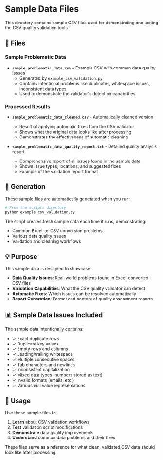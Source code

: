 # Sample Data Files

This directory contains sample CSV files used for demonstrating and testing the CSV quality validation tools.

## 📁 Files

### Sample Problematic Data

- **`sample_problematic_data.csv`** - Example CSV with common data quality issues
  - Generated by `example_csv_validation.py`
  - Contains intentional problems like duplicates, whitespace issues, inconsistent data types
  - Used to demonstrate the validator's detection capabilities

### Processed Results

- **`sample_problematic_data_cleaned.csv`** - Automatically cleaned version
  - Result of applying automatic fixes from the CSV validator
  - Shows what the original data looks like after processing
  - Demonstrates the effectiveness of automatic cleaning

- **`sample_problematic_data_quality_report.txt`** - Detailed quality analysis report
  - Comprehensive report of all issues found in the sample data
  - Shows issue types, locations, and suggested fixes
  - Example of the validation report format

## 🔧 Generation

These sample files are automatically generated when you run:

```bash
# From the scripts directory
python example_csv_validation.py
```

The script creates fresh sample data each time it runs, demonstrating:

- Common Excel-to-CSV conversion problems
- Various data quality issues
- Validation and cleaning workflows

## 💡 Purpose

This sample data is designed to showcase:

- **Data Quality Issues**: Real-world problems found in Excel-converted CSV files
- **Validation Capabilities**: What the CSV quality validator can detect
- **Automatic Fixes**: Which issues can be resolved automatically
- **Report Generation**: Format and content of quality assessment reports

## 📊 Sample Data Issues Included

The sample data intentionally contains:

- ✓ Exact duplicate rows
- ✓ Duplicate key values  
- ✓ Empty rows and columns
- ✓ Leading/trailing whitespace
- ✓ Multiple consecutive spaces
- ✓ Tab characters and newlines
- ✓ Inconsistent capitalization
- ✓ Mixed data types (numbers stored as text)
- ✓ Invalid formats (emails, etc.)
- ✓ Various null value representations

## 🚀 Usage

Use these sample files to:

1. **Learn** about CSV validation workflows
2. **Test** validation script modifications
3. **Demonstrate** data quality improvements
4. **Understand** common data problems and their fixes

These files serve as a reference for what clean, validated CSV data should look like after processing.
